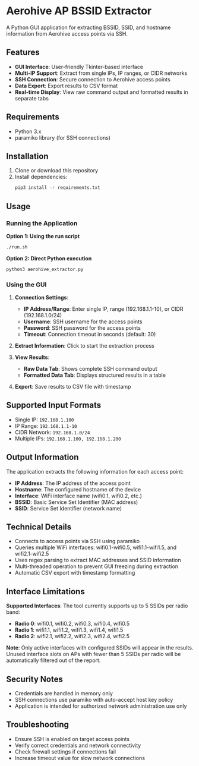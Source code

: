# Aerohive AP BSSID Extractor

A Python GUI application for extracting BSSID, SSID, and hostname information from Aerohive access points via SSH.

## Features

- **GUI Interface**: User-friendly Tkinter-based interface
- **Multi-IP Support**: Extract from single IPs, IP ranges, or CIDR networks
- **SSH Connection**: Secure connection to Aerohive access points
- **Data Export**: Export results to CSV format
- **Real-time Display**: View raw command output and formatted results in separate tabs

## Requirements

- Python 3.x
- paramiko library (for SSH connections)

## Installation

1. Clone or download this repository
2. Install dependencies:
   ```bash
   pip3 install -r requirements.txt
   ```

## Usage

### Running the Application

**Option 1: Using the run script**
```bash
./run.sh
```

**Option 2: Direct Python execution**
```bash
python3 aerohive_extractor.py
```

### Using the GUI

1. **Connection Settings**:
   - **IP Address/Range**: Enter single IP, range (192.168.1.1-10), or CIDR (192.168.1.0/24)
   - **Username**: SSH username for the access points
   - **Password**: SSH password for the access points
   - **Timeout**: Connection timeout in seconds (default: 30)

2. **Extract Information**: Click to start the extraction process

3. **View Results**:
   - **Raw Data Tab**: Shows complete SSH command output
   - **Formatted Data Tab**: Displays structured results in a table

4. **Export**: Save results to CSV file with timestamp

## Supported Input Formats

- Single IP: `192.168.1.100`
- IP Range: `192.168.1.1-10`
- CIDR Network: `192.168.1.0/24`
- Multiple IPs: `192.168.1.100, 192.168.1.200`

## Output Information

The application extracts the following information for each access point:

- **IP Address**: The IP address of the access point
- **Hostname**: The configured hostname of the device
- **Interface**: WiFi interface name (wifi0.1, wifi0.2, etc.)
- **BSSID**: Basic Service Set Identifier (MAC address)
- **SSID**: Service Set Identifier (network name)

## Technical Details

- Connects to access points via SSH using paramiko
- Queries multiple WiFi interfaces: wifi0.1-wifi0.5, wifi1.1-wifi1.5, and wifi2.1-wifi2.5
- Uses regex parsing to extract MAC addresses and SSID information
- Multi-threaded operation to prevent GUI freezing during extraction
- Automatic CSV export with timestamp formatting

## Interface Limitations

**Supported Interfaces**: The tool currently supports up to 5 SSIDs per radio band:
- **Radio 0**: wifi0.1, wifi0.2, wifi0.3, wifi0.4, wifi0.5
- **Radio 1**: wifi1.1, wifi1.2, wifi1.3, wifi1.4, wifi1.5  
- **Radio 2**: wifi2.1, wifi2.2, wifi2.3, wifi2.4, wifi2.5

**Note**: Only active interfaces with configured SSIDs will appear in the results. Unused interface slots on APs with fewer than 5 SSIDs per radio will be automatically filtered out of the report.

## Security Notes

- Credentials are handled in memory only
- SSH connections use paramiko with auto-accept host key policy
- Application is intended for authorized network administration use only

## Troubleshooting

- Ensure SSH is enabled on target access points
- Verify correct credentials and network connectivity
- Check firewall settings if connections fail
- Increase timeout value for slow network connections
